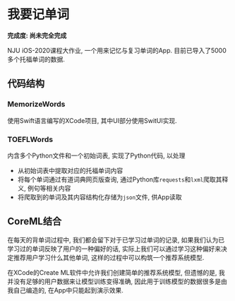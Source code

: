 # 我要记单词

**完成度: 尚未完全完成**

NJU iOS-2020课程大作业, 一个用来记忆与复习单词的App. 目前已导入了5000多个托福单词的数据.

## 代码结构

### MemorizeWords

使用Swift语言编写的XCode项目, 其中UI部分使用SwitUI实现. 

### TOEFLWords

内含多个Python文件和一个初始词表, 实现了Python代码, 以处理

- 从初始词表中提取对应的托福单词内容
- 将每个单词通过有道词典网页版查询, 通过Python库`requests`和`lxml`爬取其释义, 例句等相关内容
- 将爬取到的单词及其内容结构化存储为`json`文件, 供App读取

## CoreML结合

在每天的背单词过程中, 我们都会留下对于已学习过单词的记录, 如果我们认为已学习过的单词反映了用户的一种偏好的话, 实际上我们可以通过学习这种偏好来决定推荐用户学习什么其他单词, 这样的过程中可以构筑一个推荐系统模型. 

在XCode的Create ML软件中允许我们创建简单的推荐系统模型, 但遗憾的是, 我并没有足够的用户数据来让模型训练变得准确, 因此用于训练模型的数据很多是由我自己编造的, 在App中只能起到演示效果.






